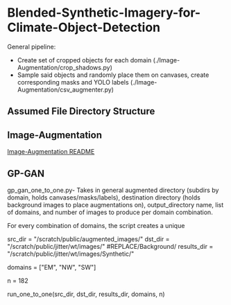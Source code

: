 # Blended-Synthetic-Imagery-for-Climate-Object-Detection

General pipeline:
* Create set of cropped objects for each domain (./Image-Augmentation/crop_shadows.py)
* Sample said objects and randomly place them on canvases, create corresponding masks and YOLO labels (./Image-Augmentation/csv_augmenter.py)


## Assumed File Directory Structure


## Image-Augmentation

[Image-Augmentation README](https://github.com/frankwillard/Blended-Synthetic-Imagery-for-Climate-Object-Detection/blob/main/Image-Augmentation/README.md)

## GP-GAN

gp_gan_one_to_one.py- Takes in general augmented directory (subdirs by domain, holds canvases/masks/labels), destination directory (holds background images to place augmentations on), output_directory name, list of domains, and number of images to produce per domain combination. 

For every combination of domains, the script creates a unique 

src_dir = "/scratch/public/augmented_images/"
dst_dir = "/scratch/public/jitter/wt/images/"
#REPLACE/Background/
results_dir = "/scratch/public/jitter/wt/images/Synthetic/"

domains = ["EM", "NW", "SW"]

n = 182

run_one_to_one(src_dir, dst_dir, results_dir, domains, n)